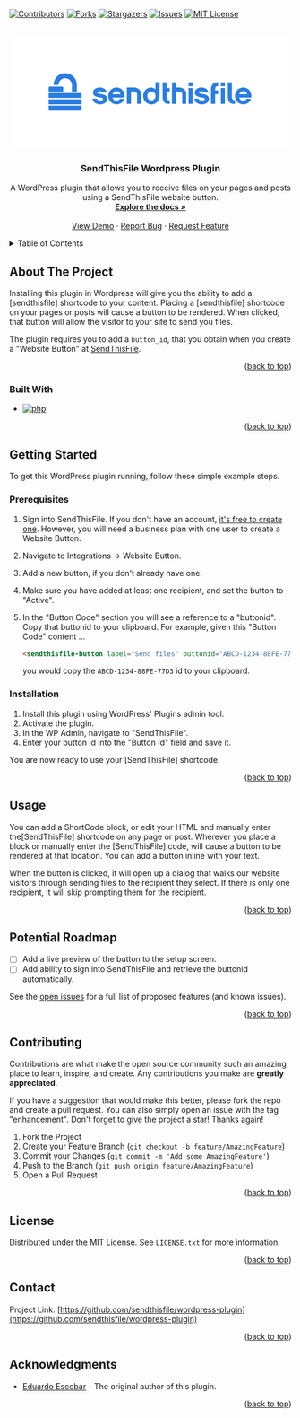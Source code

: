 <a name="readme-top"></a>
<!-- PROJECT SHIELDS -->
<!--
*** Reference links are enclosed in brackets [ ] instead of parentheses ( ).
*** See the bottom of this document for the declaration of the reference variables
*** for contributors-url, forks-url, etc. This is an optional, concise syntax you may use.
*** https://www.markdownguide.org/basic-syntax/#reference-style-links
-->
[![Contributors][contributors-shield]][contributors-url]
[![Forks][forks-shield]][forks-url]
[![Stargazers][stars-shield]][stars-url]
[![Issues][issues-shield]][issues-url]
[![MIT License][license-shield]][license-url]

<!-- PROJECT LOGO -->
<br />
<div align="center">
  <a href="https://github.com/sendthisfile/wordpress-plugin">
    <img src="images/logo.svg" alt="Logo" height="200">
  </a>

<h3 align="center">SendThisFile Wordpress Plugin</h3>

  <p align="center">
    A WordPress plugin that allows you to receive files on your pages and posts using a SendThisFile website button.
    <br />
    <a href="https://github.com/sendthisfile/wordpress-plugin"><strong>Explore the docs »</strong></a>
    <br />
    <br />
    <a href="https://github.com/sendthisfile/wordpress-plugin">View Demo</a>
    ·
    <a href="https://github.com/sendthisfile/wordpress-plugin/issues">Report Bug</a>
    ·
    <a href="https://github.com/sendthisfile/wordpress-plugin/issues">Request Feature</a>
  </p>
</div>



<!-- TABLE OF CONTENTS -->
<details>
  <summary>Table of Contents</summary>
  <ol>
    <li>
      <a href="#about-the-project">About The Project</a>
      <ul>
        <li><a href="#built-with">Built With</a></li>
      </ul>
    </li>
    <li>
      <a href="#getting-started">Getting Started</a>
      <ul>
        <li><a href="#prerequisites">Prerequisites</a></li>
        <li><a href="#installation">Installation</a></li>
      </ul>
    </li>
    <li><a href="#usage">Usage</a></li>
    <li><a href="#roadmap">Roadmap</a></li>
    <li><a href="#contributing">Contributing</a></li>
    <li><a href="#license">License</a></li>
    <li><a href="#contact">Contact</a></li>
    <li><a href="#acknowledgments">Acknowledgments</a></li>
  </ol>
</details>



<!-- ABOUT THE PROJECT -->
## About The Project

Installing this plugin in Wordpress will give you the ability to add a [sendthisfile] shortcode to your content.  Placing a [sendthisfile] shortcode on your pages or posts will cause a button to be rendered.  When clicked, that button will allow the visitor to your site to send you files.

The plugin requires you to add a `button_id`, that you obtain when you create a "Website Button" at <a href="https://sendthisfile.com">SendThisFile</a>. 

<p align="right">(<a href="#readme-top">back to top</a>)</p>

### Built With

* [![php][php]][php-url]

<p align="right">(<a href="#readme-top">back to top</a>)</p>


<!-- GETTING STARTED -->
## Getting Started

To get this WordPress plugin running, follow these simple example steps.

### Prerequisites

1. Sign into SendThisFile.  If you don't have an account, [it's free to create one](https://app.sendthisfile.com/signup).  However, you will need a business plan with one user to create a Website Button.
2. Navigate to Integrations -> Website Button.
3. Add a new button, if you don't already have one.
4. Make sure you have added at least one recipient, and set the button to "Active".
5. In the "Button Code" section you will see a reference to a "buttonid".  Copy that buttonid to your clipboard. For example, given this "Button Code" content ...
   
   ```html
   <sendthisfile-button label="Send files" buttonid="ABCD-1234-88FE-77D3"></sendthisfile-button>
   ```
   you would copy the `ABCD-1234-88FE-77D3` id to your clipboard.

### Installation

1. Install this plugin using WordPress' Plugins admin tool.
2. Activate the plugin.
3. In the WP Admin, navigate to "SendThisFile".
4. Enter your button id into the "Button Id" field and save it.

You are now ready to use your [SendThisFile] shortcode.

<p align="right">(<a href="#readme-top">back to top</a>)</p>



<!-- USAGE EXAMPLES -->
## Usage

You can add a ShortCode block, or edit your HTML and manually enter the[SendThisFile] shortcode on any page or post.   Wherever you place a block or manually enter the [SendThisFile] code, will cause a button to be rendered at that location.  You can add a button inline with your text.

When the button is clicked, it will open up a dialog that walks our website visitors through sending files to the recipient they select.  If there is only one recipient, it will skip prompting them for the recipient.

<p align="right">(<a href="#readme-top">back to top</a>)</p>



<!-- ROADMAP -->
## Potential Roadmap

- [ ] Add a live preview of the button to the setup screen.
- [ ] Add ability to sign into SendThisFile and retrieve the buttonid automatically.

See the [open issues](https://github.com/sendthisfile/wordpress-plugin/issues) for a full list of proposed features (and known issues).

<p align="right">(<a href="#readme-top">back to top</a>)</p>



<!-- CONTRIBUTING -->
## Contributing

Contributions are what make the open source community such an amazing place to learn, inspire, and create. Any contributions you make are **greatly appreciated**.

If you have a suggestion that would make this better, please fork the repo and create a pull request. You can also simply open an issue with the tag "enhancement".
Don't forget to give the project a star! Thanks again!

1. Fork the Project
2. Create your Feature Branch (`git checkout -b feature/AmazingFeature`)
3. Commit your Changes (`git commit -m 'Add some AmazingFeature'`)
4. Push to the Branch (`git push origin feature/AmazingFeature`)
5. Open a Pull Request

<p align="right">(<a href="#readme-top">back to top</a>)</p>

<!-- LICENSE -->
## License

Distributed under the MIT License. See `LICENSE.txt` for more information.

<p align="right">(<a href="#readme-top">back to top</a>)</p>

<!-- CONTACT -->
## Contact

Project Link: [https://github.com/sendthisfile/wordpress-plugin](https://github.com/sendthisfile/wordpress-plugin)

<p align="right">(<a href="#readme-top">back to top</a>)</p>



<!-- ACKNOWLEDGMENTS -->
## Acknowledgments

* [Eduardo Escobar](https://www.fiverr.com/torricelli) - The original author of this plugin.

<p align="right">(<a href="#readme-top">back to top</a>)</p>



<!-- MARKDOWN LINKS & IMAGES -->
<!-- https://www.markdownguide.org/basic-syntax/#reference-style-links -->
[contributors-shield]: https://img.shields.io/github/contributors/sendthisfile/wordpress-plugin.svg?style=for-the-badge
[contributors-url]: https://github.com/sendthisfile/wordpress-plugin/graphs/contributors
[forks-shield]: https://img.shields.io/github/forks/sendthisfile/wordpress-plugin.svg?style=for-the-badge
[forks-url]: https://github.com/sendthisfile/wordpress-plugin/network/members
[stars-shield]: https://img.shields.io/github/stars/sendthisfile/wordpress-plugin.svg?style=for-the-badge
[stars-url]: https://github.com/sendthisfile/wordpress-plugin/stargazers
[issues-shield]: https://img.shields.io/github/issues/sendthisfile/wordpress-plugin.svg?style=for-the-badge
[issues-url]: https://github.com/sendthisfile/wordpress-plugin/issues
[license-shield]: https://img.shields.io/github/license/sendthisfile/wordpress-plugin.svg?style=for-the-badge
[license-url]: https://github.com/sendthisfile/wordpress-plugin/blob/master/LICENSE.txt
[product-screenshot]: images/screenshot.jpg
[php]: https://img.shields.io/wordpress/plugin/required-php/bbpress
[php-url]: https://www.php.net/
